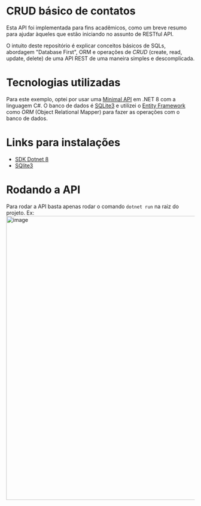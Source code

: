 # CRUD básico de contatos

Esta API foi implementada para fins acadêmicos, como um breve resumo para ajudar àqueles que estão iniciando no assunto de RESTful API.

O intuito deste repositório é explicar conceitos básicos de SQLs, abordagem "Database First", ORM e operações de _CRUD_ (create, read, update, delete) de uma API REST de uma maneira simples e descomplicada.

# Tecnologias utilizadas

Para este exemplo, optei por usar uma [Minimal API](https://learn.microsoft.com/pt-br/aspnet/core/tutorials/min-web-api) em .NET 8 com a linguagem C#.
O banco de dados é [SQLite3](https://www.sqlite.org/) e utilizei o [Entity Framework](https://learn.microsoft.com/pt-br/ef/) como _ORM_ (Object Relational Mapper) para fazer as operações com o banco de dados.

# Links para instalações
- [SDK Dotnet 8](https://dotnet.microsoft.com/pt-br/download/dotnet/8.0)
- [SQlite3](https://www.sqlite.org/download.html)

# Rodando a API

Para rodar a API basta apenas rodar o comando `dotnet run` na raiz do projeto.
Ex:
<img width="758" alt="image" src="https://github.com/user-attachments/assets/6e32e769-4ecd-4a85-8a1c-2bb8b3ce0143">

